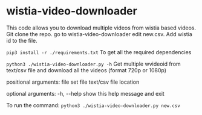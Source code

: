 # wistia-video-downloader

This code allows you to download multiple videos from wistia based videos. 
Git clone the repo. go to wistia-video-downloader edit new.csv.
Add wistia id to the file.

```pip3 install -r ./requirements.txt```
To get all the required dependencies

```python3 ./wistia-video-downloader.py -h```
Get multiple wvideoid from text/csv file and download all the videos (format
720p or 1080p)

positional arguments:
  file        set file text/csv file location

optional arguments:
  -h, --help  show this help message and exit

To run the command:
```python3 ./wistia-video-downloader.py new.csv```
